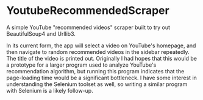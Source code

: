 # YoutubeRecommendedScraper
A simple YouTube "recommended videos" scraper built to try out BeautifulSoup4 and Urllib3.

In its current form, the app will select a video on YouTube's homepage, and then navigate
to random recommended videos in the sidebar repeatedly. The title of the video is printed
out. Originally I had hopes that this would be a prototype for a larger program used to
analyze YouTube's recommendation algorithm, but running this program indicates that the 
page-loading time would be a significant bottleneck. I have some interest in understanding
the Selenium toolset as well, so writing a similar program with Selenium is a likely 
follow-up.
